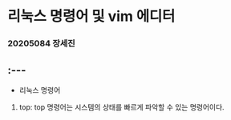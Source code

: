 # 리눅스 명령어 및 vim 에디터
### 20205084 장세진
:---
---
* 리눅스 명령어
1) top: top 명령어는 시스템의 상태를 빠르게 파악할 수 있는 명령어이다.
